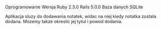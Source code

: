 Oprogramowanie 	Wersja
Ruby 	2.3.0
Rails 	5.0.0
Baza danych 	SQLite


Aplikacja sluzy do dodawania notatek, widac na niej kiedy notatka zostala dodana. Mozemy takze okreslic jej tytul i powod dodania.
